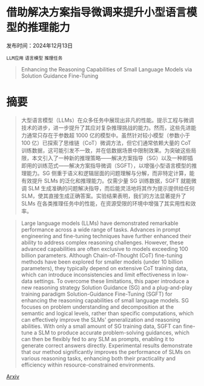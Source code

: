 # 借助解决方案指导微调来提升小型语言模型的推理能力

发布时间：2024年12月13日

`LLM应用` `语言模型` `推理任务`

> Enhancing the Reasoning Capabilities of Small Language Models via Solution Guidance Fine-Tuning

# 摘要

> 大型语言模型（LLMs）在众多任务中展现出非凡的性能。提示工程与微调技术的进步，进一步提升了其应对复杂推理挑战的能力。然而，这些先进能力通常只存在于参数超 1000 亿的模型中。虽然针对较小模型（参数小于 100 亿）已探索了思维链（CoT）微调方法，但它们通常依赖大量的 CoT 训练数据，这可能引发不一致，并在低数据场景中限制效果。为突破这些局限，本文引入了一种新的推理策略——解决方案指导（SG）以及一种即插即用的训练范式——解决方案指导微调（SGFT），以增强小型语言模型的推理能力。SG 侧重于语义和逻辑层面的问题理解与分解，而非特定计算，能有效提升 SLMs 的泛化和推理能力。仅需少量 SG 训练数据，SGFT 就能微调 SLM 生成准确的问题解决指导，而后能灵活地将其作为提示提供给任何 SLM，使其直接生成正确答案。实验结果表明，我们的方法显著提升了 SLMs 在各类推理任务中的性能，在资源受限的环境中增强了其实用性和效率。

> Large language models (LLMs) have demonstrated remarkable performance across a wide range of tasks. Advances in prompt engineering and fine-tuning techniques have further enhanced their ability to address complex reasoning challenges. However, these advanced capabilities are often exclusive to models exceeding 100 billion parameters. Although Chain-of-Thought (CoT) fine-tuning methods have been explored for smaller models (under 10 billion parameters), they typically depend on extensive CoT training data, which can introduce inconsistencies and limit effectiveness in low-data settings. To overcome these limitations, this paper introduce a new reasoning strategy Solution Guidance (SG) and a plug-and-play training paradigm Solution-Guidance Fine-Tuning (SGFT) for enhancing the reasoning capabilities of small language models. SG focuses on problem understanding and decomposition at the semantic and logical levels, rather than specific computations, which can effectively improve the SLMs' generalization and reasoning abilities. With only a small amount of SG training data, SGFT can fine-tune a SLM to produce accurate problem-solving guidances, which can then be flexibly fed to any SLM as prompts, enabling it to generate correct answers directly. Experimental results demonstrate that our method significantly improves the performance of SLMs on various reasoning tasks, enhancing both their practicality and efficiency within resource-constrained environments.

[Arxiv](https://arxiv.org/abs/2412.09906)